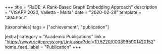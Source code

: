 +++
title = "RaDE: A Rank-Based Graph Embedding Approach"
description = "VISAPP 2020, Valletta - Malta"
date = "2020-02-28"
template = "404.html"

[taxonomies]
tags = ["achievement", "publication"]

[extra]
category = "Academic Publications"
link = "https://www.scitepress.org/Link.aspx?doi=10.5220/0008985901420152"
home_feed_label = "Publication"
+++